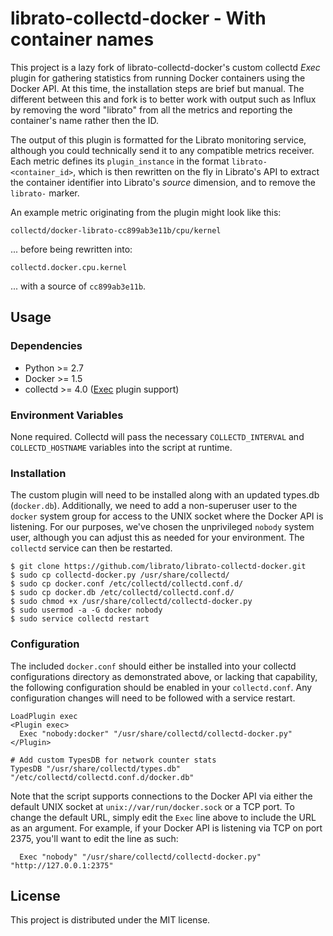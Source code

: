 librato-collectd-docker - With container names
=======================

This project is a lazy fork of librato-collectd-docker's custom collectd *Exec* plugin for gathering statistics from running Docker containers using the Docker API. At this time, the installation steps are brief but manual. The different between this and fork is to better work with output such as Influx by removing the word "librato" from all the metrics and reporting the container's name rather then the ID.

The output of this plugin is formatted for the Librato monitoring service, although you could technically send it to any compatible metrics receiver. Each metric defines its `plugin_instance` in the format `librato-<container_id>`, which is then rewritten on the fly in Librato's API to extract the container identifier into Librato's *source* dimension, and to remove the `librato-` marker.

An example metric originating from the plugin might look like this:
```
collectd/docker-librato-cc899ab3e11b/cpu/kernel
```

... before being rewritten into:
```
collectd.docker.cpu.kernel
```

... with a source of `cc899ab3e11b`.

## Usage

### Dependencies

* Python >= 2.7
* Docker >= 1.5
* collectd >= 4.0 ([Exec](https://collectd.org/wiki/index.php/Plugin:Exec) plugin support)

### Environment Variables

None required. Collectd will pass the necessary `COLLECTD_INTERVAL` and `COLLECTD_HOSTNAME` variables into the script at runtime.

### Installation

The custom plugin will need to be installed along with an updated types.db (`docker.db`). Additionally, we need to add a non-superuser user to the `docker` system group for access to the UNIX socket where the Docker API is listening. For our purposes, we've chosen the unprivileged `nobody` system user, although you can adjust this as needed for your environment. The `collectd` service can then be restarted.

```
$ git clone https://github.com/librato/librato-collectd-docker.git
$ sudo cp collectd-docker.py /usr/share/collectd/
$ sudo cp docker.conf /etc/collectd/collectd.conf.d/
$ sudo cp docker.db /etc/collectd/collectd.conf.d/
$ sudo chmod +x /usr/share/collectd/collectd-docker.py
$ sudo usermod -a -G docker nobody
$ sudo service collectd restart
```

### Configuration

The included `docker.conf` should either be installed into your collectd configurations directory as demonstrated above, or lacking that capability, the following configuration should be enabled in your `collectd.conf`. Any configuration changes will need to be followed with a service restart.

```
LoadPlugin exec
<Plugin exec>
  Exec "nobody:docker" "/usr/share/collectd/collectd-docker.py"
</Plugin>

# Add custom TypesDB for network counter stats
TypesDB "/usr/share/collectd/types.db" "/etc/collectd/collectd.conf.d/docker.db"
```

Note that the script supports connections to the Docker API via either the default UNIX socket at `unix://var/run/docker.sock` or a TCP port. To change the default URL, simply edit the `Exec` line above to include the URL as an argument. For example, if your Docker API is listening via TCP on port 2375, you'll want to edit the line as such:

```
  Exec "nobody" "/usr/share/collectd/collectd-docker.py" "http://127.0.0.1:2375"
```

## License

This project is distributed under the MIT license.
